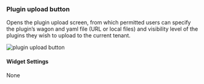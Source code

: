 ### Plugin upload button
Opens the plugin upload screen, from which permitted users can specify the plugin’s wagon and yaml file (URL or local files) and visibility level of the plugins they wish to upload to the current tenant. 

![plugin upload button]( https://docs.cloudify.co/latest/images/ui/widgets/plugin_upload_button.png )

#### Widget Settings
None
